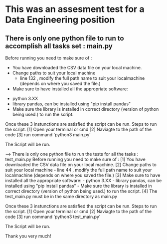 # This was an assesment test for a Data Engineering position
## There is only one python file to run to accomplish all tasks set : main.py

Before running you need to make sure of :

 - You have downloaded the CSV data file on your local machine.
 - Change paths to suit your local machine
   * line 132 , modify the full path name to suit your localmachine (depends on where you saved the file.)
 - Make sure to have installed all the appropriate software:
  * python 3.XX
  * library pandas, can be installed using "pip install pandas"
  * Make sure the library is installed in correct directory (version of python being used.) to run the script.

Once these 3 instunctions are satisfied the script can be run.
Steps to run the script.
    [1] Open your terminal or cmd
    [2] Naviagte to the path of the code
    [3] run command 'python3 main.py'

The Script will be run.

--> There is only one python file to run the tests for all the tasks : test_main.py
Before running you need to make sure of :
    [1] You have downloaded the CSV data file on your local machine.
    [2] Change paths to suit your local machine
        -  line 44 , modify the full path name to suit your localmachine (depends on where you saved the file.)
    [3] Make sure to have installed all the appropriate software:
        - python 3.XX
        - library pandas, can be installed using "pip install pandas"
        - Make sure the library is installed in correct directory (version of python being used.) to run the script.
    [4] The test_main.py must be in the same directory as main.py

Once these 3 instunctions are satisfied the script can be run.
Steps to run the script.
    [1] Open your terminal or cmd
    [2] Naviagte to the path of the code
    [3] run command 'python3 test_main.py'

The Script will be run.

Thank you very much!
